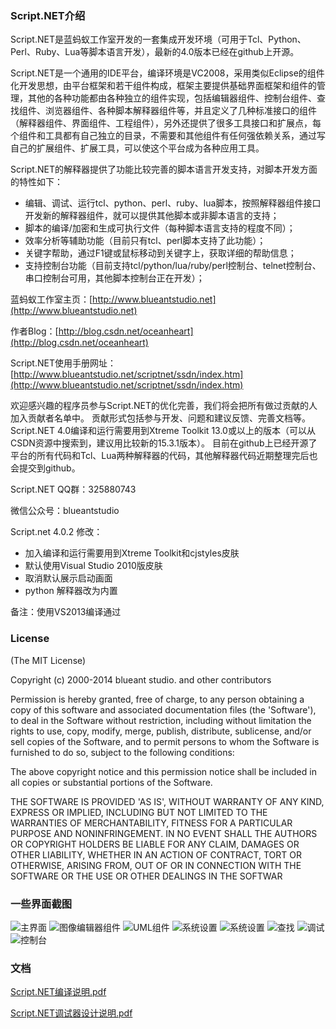 ### Script.NET介绍
Script.NET是蓝蚂蚁工作室开发的一套集成开发环境（可用于Tcl、Python、Perl、Ruby、Lua等脚本语言开发），最新的4.0版本已经在github上开源。

Script.NET是一个通用的IDE平台，编译环境是VC2008，采用类似Eclipse的组件化开发思想，由平台框架和若干组件构成，框架主要提供基础界面框架和组件的管理，其他的各种功能都由各种独立的组件实现，包括编辑器组件、控制台组件、查找组件、浏览器组件、各种脚本解释器组件等，并且定义了几种标准接口的组件（解释器组件、界面组件、工程组件），另外还提供了很多工具接口和扩展点，每个组件和工具都有自己独立的目录，不需要和其他组件有任何强依赖关系，通过写自己的扩展组件、扩展工具，可以使这个平台成为各种应用工具。

Script.NET的解释器提供了功能比较完善的脚本语言开发支持，对脚本开发方面的特性如下：
- 编辑、调试、运行tcl、python、perl、ruby、lua脚本，按照解释器组件接口开发新的解释器组件，就可以提供其他脚本或非脚本语言的支持；
- 脚本的编译/加密和生成可执行文件（每种脚本语言支持的程度不同）；
- 效率分析等辅助功能（目前只有tcl、perl脚本支持了此功能）；
- 关键字帮助，通过F1键或鼠标移动到关键字上，获取详细的帮助信息；
- 支持控制台功能（目前支持tcl/python/lua/ruby/perl控制台、telnet控制台、串口控制台可用，其他脚本控制台正在开发）；

蓝蚂蚁工作室主页：[http://www.blueantstudio.net](http://www.blueantstudio.net)

作者Blog：[http://blog.csdn.net/oceanheart](http://blog.csdn.net/oceanheart)

Script.NET使用手册网址：[http://www.blueantstudio.net/scriptnet/ssdn/index.htm](http://www.blueantstudio.net/scriptnet/ssdn/index.htm)

欢迎感兴趣的程序员参与Script.NET的优化完善，我们将会把所有做过贡献的人加入贡献者名单中。 
贡献形式包括参与开发、问题和建议反馈、完善文档等。
Script.NET 4.0编译和运行需要用到Xtreme Toolkit 13.0或以上的版本（可以从CSDN资源中搜索到，建议用比较新的15.3.1版本）。
目前在github上已经开源了平台的所有代码和Tcl、Lua两种解释器的代码，其他解释器代码近期整理完后也会提交到github。

Script.NET QQ群：325880743

微信公众号：blueantstudio


Script.net 4.0.2 修改：

- 加入编译和运行需要用到Xtreme Toolkit和cjstyles皮肤
- 默认使用Visual Studio 2010版皮肤
- 取消默认展示启动画面
- python 解释器改为内置

备注：使用VS2013编译通过


### License

(The MIT License)

Copyright (c) 2000-2014 blueant studio. and other contributors

Permission is hereby granted, free of charge, to any person obtaining
a copy of this software and associated documentation files (the
'Software'), to deal in the Software without restriction, including
without limitation the rights to use, copy, modify, merge, publish,
distribute, sublicense, and/or sell copies of the Software, and to
permit persons to whom the Software is furnished to do so, subject to
the following conditions:

The above copyright notice and this permission notice shall be
included in all copies or substantial portions of the Software.

THE SOFTWARE IS PROVIDED 'AS IS', WITHOUT WARRANTY OF ANY KIND,
EXPRESS OR IMPLIED, INCLUDING BUT NOT LIMITED TO THE WARRANTIES OF
MERCHANTABILITY, FITNESS FOR A PARTICULAR PURPOSE AND NONINFRINGEMENT.
IN NO EVENT SHALL THE AUTHORS OR COPYRIGHT HOLDERS BE LIABLE FOR ANY
CLAIM, DAMAGES OR OTHER LIABILITY, WHETHER IN AN ACTION OF CONTRACT,
TORT OR OTHERWISE, ARISING FROM, OUT OF OR IN CONNECTION WITH THE
SOFTWARE OR THE USE OR OTHER DEALINGS IN THE SOFTWAR

### 一些界面截图
![主界面](http://www.blueantstudio.net/scriptnet/ssdn/operate/maingui.jpg)
![图像编辑器组件](http://www.blueantstudio.net/scriptnet/ssdn/imagetool/owmimage.jpg)
![UML组件](http://www.blueantstudio.net/scriptnet/ssdn/uml/umleditor.jpg)
![系统设置](http://www.blueantstudio.net/scriptnet/ssdn/operate/editerconf.jpg)
![系统设置](http://www.blueantstudio.net/scriptnet/ssdn/operate/outputset.jpg)
![查找](http://www.blueantstudio.net/scriptnet/ssdn/operate/output_search.jpg)
![调试](http://www.blueantstudio.net/scriptnet/ssdn/operate/debugvartip.jpg)
![控制台](http://www.blueantstudio.net/scriptnet/ssdn/terminal/term_python.jpg)

### 文档
[Script.NET编译说明.pdf](http://www.blueantstudio.net/scriptnet/opensource/Script.NET%20%E7%BC%96%E8%AF%91%E8%AF%B4%E6%98%8E.pdf)

[Script.NET调试器设计说明.pdf](http://www.blueantstudio.net/scriptnet/opensource/Script.NET%20%E8%B0%83%E8%AF%95%E5%99%A8%E8%AE%BE%E8%AE%A1%E8%AF%B4%E6%98%8E.pdf)

